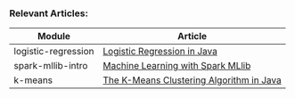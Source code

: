 ### Relevant Articles: 

Module | Article
--|--
logistic-regression | [Logistic Regression in Java](https://www.baeldung.com/java-logistic-regression)
spark-mllib-intro | [Machine Learning with Spark MLlib](https://www.baeldung.com/spark-mlib-machine-learning)
k-means | [The K-Means Clustering Algorithm in Java](https://www.baeldung.com/java-k-means-clustering-algorithm)